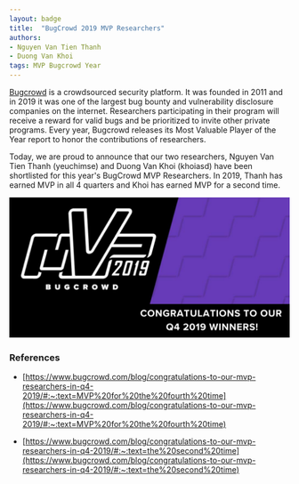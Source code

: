 ```yaml
---
layout: badge
title:  "BugCrowd 2019 MVP Researchers"
authors:
- Nguyen Van Tien Thanh
- Duong Van Khoi
tags: MVP Bugcrowd Year
---
```

[Bugcrowd](https://www.bugcrowd.com/) is a crowdsourced security platform. It was founded in 2011 and in 2019 it was one of the largest bug bounty and vulnerability disclosure companies on the internet. Researchers participating in their program will receive a reward for valid bugs and be prioritized to invite other private programs. Every year, Bugcrowd releases its Most Valuable Player of the Year report to honor the contributions of researchers.

Today, we are proud to announce that our two researchers, Nguyen Van Tien Thanh (yeuchimse) and Duong Van Khoi (khoiasd) have been shortlisted for this year's BugCrowd MVP Researchers. In 2019, Thanh has earned MVP in all 4 quarters and Khoi has earned MVP for a second time.

![mvp](/badges/images/bugcrowd-mvp-2019.png)

### References
- [https://www.bugcrowd.com/blog/congratulations-to-our-mvp-researchers-in-q4-2019/#:~:text=MVP%20for%20the%20fourth%20time](https://www.bugcrowd.com/blog/congratulations-to-our-mvp-researchers-in-q4-2019/#:~:text=MVP%20for%20the%20fourth%20time)

- [https://www.bugcrowd.com/blog/congratulations-to-our-mvp-researchers-in-q4-2019/#:~:text=the%20second%20time](https://www.bugcrowd.com/blog/congratulations-to-our-mvp-researchers-in-q4-2019/#:~:text=the%20second%20time)